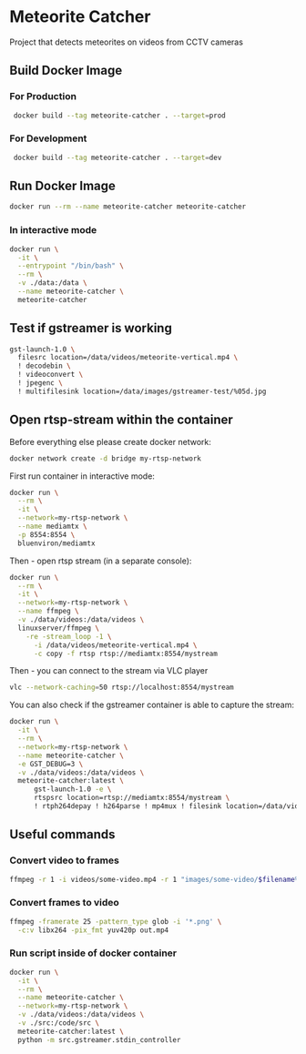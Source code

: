 # Meteorite Catcher
Project that detects meteorites on videos from CCTV cameras

## Build Docker Image

### For Production
```bash
 docker build --tag meteorite-catcher . --target=prod
```

### For Development
```bash
 docker build --tag meteorite-catcher . --target=dev
```

## Run Docker Image
```bash
docker run --rm --name meteorite-catcher meteorite-catcher
```

### In interactive mode
```bash
docker run \
  -it \
  --entrypoint "/bin/bash" \
  --rm \
  -v ./data:/data \
  --name meteorite-catcher \
  meteorite-catcher
```

## Test if gstreamer is working
```bash
gst-launch-1.0 \
  filesrc location=/data/videos/meteorite-vertical.mp4 \
  ! decodebin \
  ! videoconvert \
  ! jpegenc \
  ! multifilesink location=/data/images/gstreamer-test/%05d.jpg
```

## Open rtsp-stream within the container

Before everything else please create docker network:
```bash
docker network create -d bridge my-rtsp-network
```

First run container in interactive mode:
```bash
docker run \
  --rm \
  -it \
  --network=my-rtsp-network \
  --name mediamtx \
  -p 8554:8554 \
  bluenviron/mediamtx
```

Then - open rtsp stream (in a separate console):
```bash
docker run \
  --rm \
  -it \
  --network=my-rtsp-network \
  --name ffmpeg \
  -v ./data/videos:/data/videos \
  linuxserver/ffmpeg \
    -re -stream_loop -1 \
      -i /data/videos/meteorite-vertical.mp4 \
      -c copy -f rtsp rtsp://mediamtx:8554/mystream
```

Then - you can connect to the stream via VLC player
```bash
vlc --network-caching=50 rtsp://localhost:8554/mystream
```

You can also check if the gstreamer container is able to capture the stream:
```bash
docker run \
  -it \
  --rm \
  --network=my-rtsp-network \
  --name meteorite-catcher \
  -e GST_DEBUG=3 \
  -v ./data/videos:/data/videos \
  meteorite-catcher:latest \
      gst-launch-1.0 -e \
      rtspsrc location=rtsp://mediamtx:8554/mystream \
      ! rtph264depay ! h264parse ! mp4mux ! filesink location=/data/videos/camera.mp4
```

## Useful commands

### Convert video to frames
```bash
ffmpeg -r 1 -i videos/some-video.mp4 -r 1 "images/some-video/$filename%03d.png"
```

### Convert frames to video
```bash
ffmpeg -framerate 25 -pattern_type glob -i '*.png' \
  -c:v libx264 -pix_fmt yuv420p out.mp4
```

### Run script inside of docker container
```bash
docker run \
  -it \
  --rm \
  --name meteorite-catcher \
  --network=my-rtsp-network \
  -v ./data/videos:/data/videos \
  -v ./src:/code/src \
  meteorite-catcher:latest \
  python -m src.gstreamer.stdin_controller
```